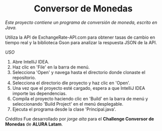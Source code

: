 <h1 align="center"> Conversor de Monedas </h1>


*Este proyecto contiene un programa de conversión de moneda, escrito en Java.*

Utiliza la API de ExchangeRate-API.com para obtener tasas de cambio en tiempo real y la biblioteca Gson para analizar la respuesta JSON de la API.


<em>USO</em>

1. Abre IntelliJ IDEA.
2. Haz clic en 'File' en la barra de menú.
3. Selecciona 'Open' y navega hasta el directorio donde clonaste el repositorio.
4. Selecciona el directorio dle proyecto y haz clic en 'Open'.
5. Una vez que el proyecto esté cargado, espera a que IntelliJ IDEA importe las dependencias.
6. Compila el proyecto haciendo clic en 'Build' en la barra de menú y seleccionando 'Build Project' en el menú desplegable.
7. Ejecuta el programa desde la clase 'Principal.java'.


<em>Créditos</em>
Fue desarrollado por *jorge aita* para el **Challenge Conversor de Monedas** de **ALURA Latam**.


